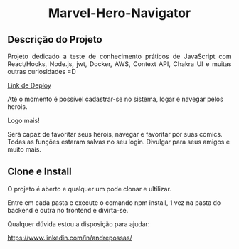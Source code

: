 <h1 align="center"> Marvel-Hero-Navigator </h1>

## Descrição do Projeto
<p align="justify"> Projeto dedicado a teste de conhecimento práticos de JavaScript com React/Hooks, Node.js, jwt, Docker, AWS, Context API, Chakra UI e muitas outras curiosidades =D </p>

[Link de Deploy](http://ec2-54-82-34-19.compute-1.amazonaws.com/)

<p>Até o momento é possível cadastrar-se no sistema, logar e navegar pelos herois.</p>

<p>Logo mais!</p>
<p>Será capaz de favoritar seus herois, navegar e favoritar por suas comics.
Todas as funções estaram salvas no seu login.
Divulgar para seus amigos e muito mais.</p>

## Clone e Install
<p align="justify"> O projeto é aberto e qualquer um pode clonar e ultilizar. </p>

Entre em cada pasta e execute o comando npm install, 1 vez na pasta do backend e outra no frontend e divirta-se.

Qualquer dúvida estou a disposição para ajudar:

https://www.linkedin.com/in/andrepossas/
